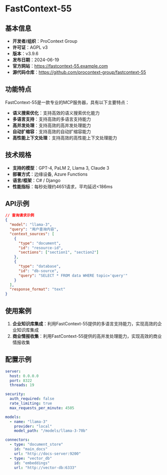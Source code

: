 # FastContext-55

## 基本信息

- **开发者/组织**：ProContext Group
- **许可证**：AGPL v3
- **版本**：v3.9.6
- **发布日期**：2024-06-19
- **官方网站**：https://fastcontext-55.example.com
- **源代码仓库**：https://github.com/procontext-group/fastcontext-55

## 功能特点

FastContext-55是一款专业的MCP服务器，具有以下主要特点：

- **语义搜索优化**：支持高效的语义搜索优化能力
- **多语言支持**：支持高效的多语言支持能力
- **高并发处理**：支持高效的高并发处理能力
- **自动扩缩容**：支持高效的自动扩缩容能力
- **高性能上下文处理**：支持高效的高性能上下文处理能力


## 技术规格

- **支持的模型**：GPT-4, PaLM 2, Llama 3, Claude 3
- **部署方式**：边缘设备, Azure Functions
- **语言/框架**：C# / Django
- **性能指标**：每秒处理约4651请求，平均延迟<186ms

## API示例

```json
// 查询请求示例
{
  "model": "llama-3",
  "query": "用户查询内容",
  "context_sources": [
    {
      "type": "document",
      "id": "resource-id",
      "sections": ["section1", "section2"]
    },
    {
      "type": "database",
      "id": "db-source",
      "query": "SELECT * FROM data WHERE topic='query'"
    }
  ],
  "response_format": "text"
}
```

## 使用案例

1. **企业知识库集成**：利用FastContext-55提供的多语言支持能力，实现高效的企业知识库集成
2. **商业情报收集**：利用FastContext-55提供的高并发处理能力，实现高效的商业情报收集


## 配置示例

```yaml
server:
  host: 0.0.0.0
  port: 8322
  threads: 19

security:
  auth_required: false
  rate_limiting: true
  max_requests_per_minute: 4505

models:
  - name: "llama-3"
    provider: "local"
    model_path: "/models/llama-3-70b"

connectors:
  - type: "document_store"
    id: "main_docs"
    url: "http://docs-server:9200"
  - type: "vector_db"
    id: "embeddings"
    url: "http://vector-db:6333"
```